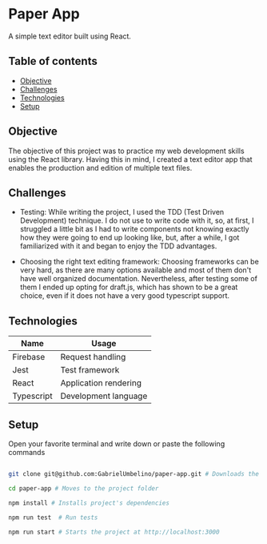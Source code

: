 # Paper App

A simple text editor built using React.

## Table of contents

- [Objective](#objective)
- [Challenges](#chalenges)
- [Technologies](#technologies)
- [Setup](#setup)

## Objective

The objective of this project was to practice my web development skills using the React library. Having this in mind, I created a text editor app that enables the production and edition of multiple text files.

## Challenges

- Testing: While writing the project, I used the TDD (Test Driven Development) technique. I do not use to write code with it, so, at first, I struggled a little bit as I had to write components not knowing exactly how they were going to end up looking like, but, after a while, I got familiarized with it and began to enjoy the TDD advantages.

- Choosing the right text editing framework: Choosing frameworks can be very hard, as there are many options available and most of them don't have well organized documentation. Nevertheless, after testing some of them I ended up opting for draft.js, which has shown to be a great choice, even if it does not have a very good typescript support.

## Technologies

| Name       | Usage                 |
| ---------- | --------------------- |
| Firebase   | Request handling      |
| Jest       | Test framework        |
| React      | Application rendering |
| Typescript | Development language  |

## Setup

Open your favorite terminal and write down or paste the following commands

```bash

git clone git@github.com:GabrielUmbelino/paper-app.git # Downloads the project

cd paper-app # Moves to the project folder

npm install # Installs project's dependencies

npm run test  # Run tests

npm run start # Starts the project at http://localhost:3000

```
